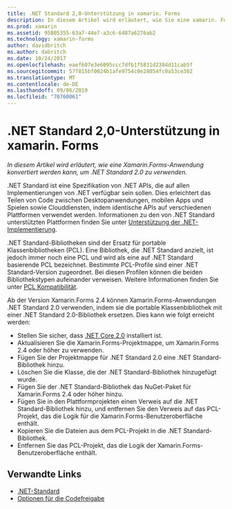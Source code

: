 ```yaml
---
title: .NET Standard 2,0-Unterstützung in xamarin. Forms
description: In diesem Artikel wird erläutert, wie Sie eine xamarin. Forms-Anwendung für die Verwendung von .NET Standard 2,0 konvertieren. .NET Standard ist eine Spezifikation von .NET APIs, die auf allen Implementierungen von .NET verfügbar sein sollen.
ms.prod: xamarin
ms.assetid: 95805355-63a7-44e7-a3c6-6487a6276ab2
ms.technology: xamarin-forms
author: davidbritch
ms.author: dabritch
ms.date: 10/24/2017
ms.openlocfilehash: eaef607e3e6095ccc7dfb1f5831d2384d11cab5f
ms.sourcegitcommit: 57f815bf0024b1afe9754c0e28054fc0a53ce302
ms.translationtype: MT
ms.contentlocale: de-DE
ms.lasthandoff: 09/06/2019
ms.locfileid: "70760061"
---
```

# <a name="net-standard-20-support-in-xamarinforms"></a>.NET Standard 2,0-Unterstützung in xamarin. Forms

_In diesem Artikel wird erläutert, wie eine Xamarin.Forms-Anwendung konvertiert werden kann, um .NET Standard 2.0 zu verwenden._

.NET Standard ist eine Spezifikation von .NET APIs, die auf allen Implementierungen von .NET verfügbar sein sollen. Dies erleichtert das Teilen von Code zwischen Desktopanwendungen, mobilen Apps und Spielen sowie Clouddiensten, indem identische APIs auf verschiedenen Plattformen verwendet werden. Informationen zu den von .NET Standard unterstützten Plattformen finden Sie unter [Unterstützung der .NET-Implementierung](/dotnet/standard/net-standard#net-implementation-support).

.NET Standard-Bibliotheken sind der Ersatz für portable Klassenbibliotheken (PCL). Eine Bibliothek, die .NET Standard anzielt, ist jedoch immer noch eine PCL und wird als eine auf .NET Standard basierende PCL bezeichnet. Bestimmte PCL-Profile sind einer .NET Standard-Version zugeordnet. Bei diesen Profilen können die beiden Bibliothekstypen aufeinander verweisen. Weitere Informationen finden Sie unter [PCL Kompatibilität](/dotnet/standard/net-standard#pcl-compatibility).

Ab der Version Xamarin.Forms 2.4 können Xamarin.Forms-Anwendungen .NET Standard 2.0 verwenden, indem sie die portable Klassenbibliothek mit einer .NET Standard 2.0-Bibliothek ersetzen. Dies kann wie folgt erreicht werden:

- Stellen Sie sicher, dass [.NET Core 2.0](https://www.microsoft.com/net/download/core) installiert ist.
- Aktualisieren Sie die Xamarin.Forms-Projektmappe, um Xamarin.Forms 2.4 oder höher zu verwenden.
- Fügen Sie der Projektmappe für .NET Standard 2.0 eine .NET Standard-Bibliothek hinzu.
- Löschen Sie die Klasse, die der .NET Standard-Bibliothek hinzugefügt wurde.
- Fügen Sie der .NET Standard-Bibliothek das NuGet-Paket für Xamarin.Forms 2.4 oder höher hinzu.
- Fügen Sie in den Plattformprojekten einen Verweis auf die .NET Standard-Bibliothek hinzu, und entfernen Sie den Verweis auf das PCL-Projekt, das die Logik für die Xamarin.Forms-Benutzeroberfläche enthält.
- Kopieren Sie die Dateien aus dem PCL-Projekt in die .NET Standard-Bibliothek.
- Entfernen Sie das PCL-Projekt, das die Logik der Xamarin.Forms-Benutzeroberfläche enthält.

## <a name="related-links"></a>Verwandte Links

- [.NET-Standard](~/cross-platform/app-fundamentals/net-standard.md)
- [Optionen für die Codefreigabe](~/cross-platform/app-fundamentals/code-sharing.md)
